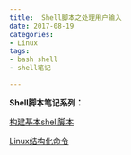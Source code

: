 ```yaml
---
title:  Shell脚本之处理用户输入
date: 2017-08-19
categories:
- Linux
tags:
- bash shell
- shell笔记

---
```



**Shell脚本笔记系列：**

[构建基本shell脚本](http://www.flypeom.site/linux/2017/08/11/basic-shell/)

[Linux结构化命令](http://www.flypeom.site/linux/2017/08/11/structural-command-of-shell/)


